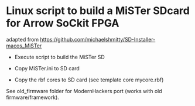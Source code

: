 # Linux script to build a MiSTer SDcard for Arrow SoCkit FPGA

adapted from https://github.com/michaelshmitty/SD-Installer-macos_MiSTer

* Execute script to build the MiSTer SD

* Copy MiSTer.ini to SD card

* Copy the rbf cores to SD card (see template core mycore.rbf)

See old_firmware folder for ModernHackers port (works with old firmware/framework).

